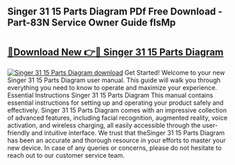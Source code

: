 ## Singer 31 15 Parts Diagram PDf Free Download - Part-83N Service Owner Guide fIsMp

# <h2><a href="http://dfhfyl.blite.top/?on=Singer+31+15+Parts+Diagram">🔗Download New 👉🔴 Singer 31 15 Parts Diagram</a></h2>

[![Singer 31 15 Parts Diagram download](https://i.imgur.com/lujVjoI.png)](http://dfhfyl.blite.top/?on=Singer+31+15+Parts+Diagram)
Get Started! Welcome to your new Singer 31 15 Parts Diagram user manual. This guide will walk you through everything you need to know to operate and maximize your experience. Essential Instructions Singer 31 15 Parts Diagram This manual contains essential instructions for setting up and operating your product safely and effectively. Singer 31 15 Parts Diagram comes with an impressive collection of advanced features, including facial recognition, augmented reality, voice activation, and wireless charging, all easily accessible through the user-friendly and intuitive interface. We trust that theSinger 31 15 Parts Diagram has been an accurate and thorough resource in your efforts to master your new device. In case of any queries or concerns, please do not hesitate to reach out to our customer service team.

